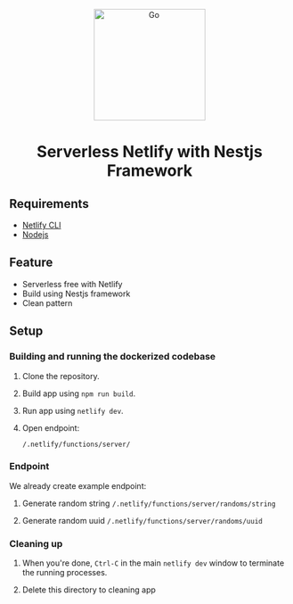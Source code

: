 <p align="center">
  <a href="https://github.com/saefullohmaslul/netlify-serverless-nest" target="blank"><img src="https://www.pngplay.com/wp-content/uploads/2/Green-Leaves-PNG-Photos.png" width="200" alt="Go" /></a>
</p>

<h1 align="center">Serverless Netlify with Nestjs Framework</h1>

## Requirements

- [Netlify CLI](https://docs.netlify.com/cli/get-started/)
- [Nodejs](https://nodejs.org/en/)

## Feature

- Serverless free with Netlify
- Build using Nestjs framework
- Clean pattern

## Setup

### Building and running the dockerized codebase

1. Clone the repository.

1. Build app using `npm run build`.

1. Run app using `netlify dev`.

1. Open endpoint:
    ```
    /.netlify/functions/server/
    ```

### Endpoint

We already create example endpoint:

1. Generate random string `/.netlify/functions/server/randoms/string`

1. Generate random uuid `/.netlify/functions/server/randoms/uuid`

### Cleaning up

1. When you're done, `Ctrl-C` in the main `netlify dev` window to terminate the running processes.

1. Delete this directory to cleaning app

